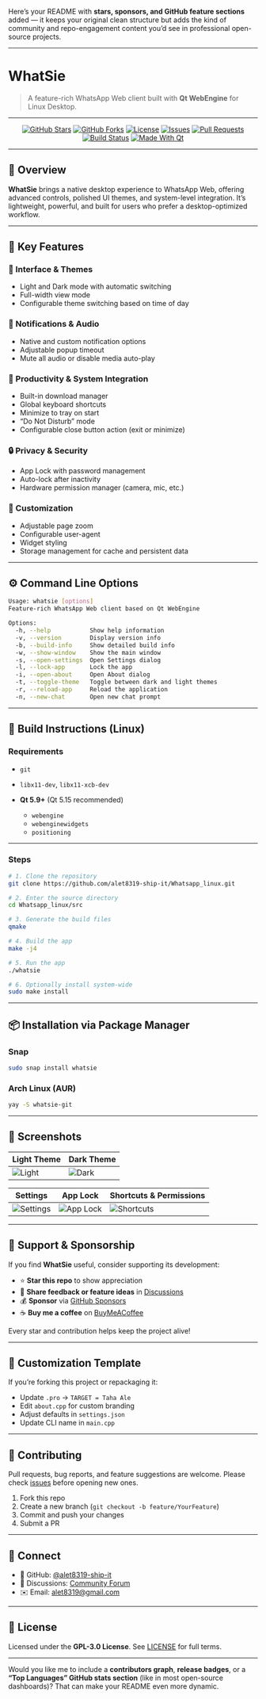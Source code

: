 Here’s your README with **stars, sponsors, and GitHub feature sections** added — it keeps your original clean structure but adds the kind of community and repo-engagement content you’d see in professional open-source projects.

---

# **WhatSie**

> A feature-rich WhatsApp Web client built with **Qt WebEngine** for Linux Desktop.

---

<div align="center">

[![GitHub Stars](https://img.shields.io/github/stars/freelancetaha/whatsie?style=for-the-badge)](https://github.com/freelancetaha/whatsie/stargazers)
[![GitHub Forks](https://img.shields.io/github/forks/freelancetaha/whatsie?style=for-the-badge)](https://github.com/freelancetaha/whatsie/fork)
[![License](https://img.shields.io/github/license/freelancetaha/whatsie?style=for-the-badge)](LICENSE)
[![Issues](https://img.shields.io/github/issues/freelancetaha/whatsie?style=for-the-badge)](https://github.com/freelancetaha/whatsie/issues)
[![Pull Requests](https://img.shields.io/github/issues-pr/freelancetaha/whatsie?style=for-the-badge)](https://github.com/freelancetaha/whatsie/pulls)
[![Build Status](https://img.shields.io/github/actions/workflow/status/freelancetaha/whatsie/build.yml?style=for-the-badge)](https://github.com/freelancetaha/whatsie/actions)
[![Made With Qt](https://img.shields.io/badge/Made%20with-Qt-blue?style=for-the-badge)](https://www.qt.io)

</div>

---

## 🌟 Overview

**WhatSie** brings a native desktop experience to WhatsApp Web, offering advanced controls, polished UI themes, and system-level integration.
It’s lightweight, powerful, and built for users who prefer a desktop-optimized workflow.

---

## 🧩 Key Features

### 🎨 Interface & Themes

* Light and Dark mode with automatic switching
* Full-width view mode
* Configurable theme switching based on time of day

### 🔔 Notifications & Audio

* Native and custom notification options
* Adjustable popup timeout
* Mute all audio or disable media auto-play

### 🧰 Productivity & System Integration

* Built-in download manager
* Global keyboard shortcuts
* Minimize to tray on start
* “Do Not Disturb” mode
* Configurable close button action (exit or minimize)

### 🔒 Privacy & Security

* App Lock with password management
* Auto-lock after inactivity
* Hardware permission manager (camera, mic, etc.)

### 🧠 Customization

* Adjustable page zoom
* Configurable user-agent
* Widget styling
* Storage management for cache and persistent data

---

## ⚙️ Command Line Options

```bash
Usage: whatsie [options]
Feature-rich WhatsApp Web client based on Qt WebEngine

Options:
  -h, --help           Show help information
  -v, --version        Display version info
  -b, --build-info     Show detailed build info
  -w, --show-window    Show the main window
  -s, --open-settings  Open Settings dialog
  -l, --lock-app       Lock the app
  -i, --open-about     Open About dialog
  -t, --toggle-theme   Toggle between dark and light themes
  -r, --reload-app     Reload the application
  -n, --new-chat       Open new chat prompt
```

---

## 🧱 Build Instructions (Linux)

### **Requirements**

* `git`
* `libx11-dev`, `libx11-xcb-dev`
* **Qt 5.9+** (Qt 5.15 recommended)

  * `webengine`
  * `webenginewidgets`
  * `positioning`

---

### **Steps**

```bash
# 1. Clone the repository
git clone https://github.com/alet8319-ship-it/Whatsapp_linux.git

# 2. Enter the source directory
cd Whatsapp_linux/src

# 3. Generate the build files
qmake

# 4. Build the app
make -j4

# 5. Run the app
./whatsie

# 6. Optionally install system-wide
sudo make install
```

---

## 📦 Installation via Package Manager

### **Snap**

```bash
sudo snap install whatsie
```

### **Arch Linux (AUR)**

```bash
yay -S whatsie-git
```

---

## 📸 Screenshots

| Light Theme                                                                           | Dark Theme                                                                           |
| ------------------------------------------------------------------------------------- | ------------------------------------------------------------------------------------ |
| ![Light](https://github.com/keshavbhatt/whatsie/blob/main/screenshots/1.jpg?raw=true) | ![Dark](https://github.com/keshavbhatt/whatsie/blob/main/screenshots/2.jpg?raw=true) |

| Settings                                                                                 | App Lock                                                                                 | Shortcuts & Permissions                                                                   |
| ---------------------------------------------------------------------------------------- | ---------------------------------------------------------------------------------------- | ----------------------------------------------------------------------------------------- |
| ![Settings](https://github.com/keshavbhatt/whatsie/blob/main/screenshots/4.jpg?raw=true) | ![App Lock](https://github.com/keshavbhatt/whatsie/blob/main/screenshots/3.jpg?raw=true) | ![Shortcuts](https://github.com/keshavbhatt/whatsie/blob/main/screenshots/5.jpg?raw=true) |

---

## 💖 Support & Sponsorship

If you find **WhatSie** useful, consider supporting its development:

* ⭐ **Star this repo** to show appreciation
* 💬 **Share feedback or feature ideas** in [Discussions](https://github.com/freelancetaha/whatsie/discussions)
* 💰 **Sponsor** via [GitHub Sponsors](https://github.com/sponsors/freelancetaha)
* ☕ **Buy me a coffee** on [BuyMeACoffee](https://www.buymeacoffee.com/freelancetaha)

Every star and contribution helps keep the project alive!

---

## 🧩 Customization Template

If you’re forking this project or repackaging it:

* Update `.pro` → `TARGET = Taha Ale`
* Edit `about.cpp` for custom branding
* Adjust defaults in `settings.json`
* Update CLI name in `main.cpp`

---

## 💬 Contributing

Pull requests, bug reports, and feature suggestions are welcome.
Please check [issues](https://github.com/alet8319-ship-it/Whatsapp_linux/issues) before opening new ones.

1. Fork this repo
2. Create a new branch (`git checkout -b feature/YourFeature`)
3. Commit and push your changes
4. Submit a PR

---

## 🧭 Connect

* 🐙 GitHub: [@alet8319-ship-it](https://github.com/alet8319-ship-it)
* 💬 Discussions: [Community Forum](https://github.com/alet8319-ship-it/Whatsapp_linux/discussions)
* ✉️ Email: [alet8319@gmail.com](mailto:alet8319@gmail.com)

---

## 📄 License

Licensed under the **GPL-3.0 License**.
See [LICENSE](LICENSE) for full terms.

---

Would you like me to include a **contributors graph**, **release badges**, or a **“Top Languages” GitHub stats section** (like in most open-source dashboards)? That can make your README even more dynamic.